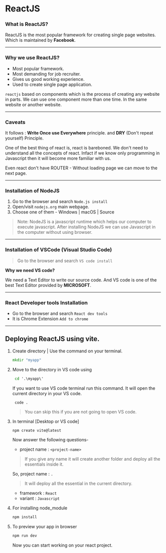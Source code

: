 # ReactJS
### What is ReactJS?
ReactJS is the most popular framework for creating single page websites. <br>
Which is maintained by **Facebook**.

---
### Why we use ReactJS?
- Most popular framework.
- Most demanding for job recruiter.
- Gives us good working experience.
- Used to create single page application.

`reactjs` based on components which is the process of creating any website in parts.
We can use one component more than one time.
In the same website or another website.

---
### Caveats
It follows : **Write Once use Everywhere** principle. and **DRY** (Don't repeat yourself) Principle.

One of the best thing of react is, react is bareboned.
We don't need to understand all the concepts of react.
Infact if we know only programming in Javascript then it will become more familiar with us.

Even react don't have ROUTER - Without loading page we can move to the next page.

---
### Installation of NodeJS

1. Go to the browser and search `Node.js install`
2. Open/visit `nodejs.org` main webpage.
3. Choose one of them -
   Windows | macOS | Source

>Note: NodeJS is a javascript runtime which helps our computer to execute javascript. After installing NodeJS we can use Javascript in the computer without using browser.

---
### Installation of VSCode (Visual Studio Code)

> Go to the browser and search `VS code install`

**Why we need VS code?**

We need a Text Editor to write our source code. And VS code is one of the best Text Editor provided by **MICROSOFT**.

---
### React Developer tools Installation

- Go to the browser and search `React dev tools`
- It is Chrome Extension `Add to chrome`

---

## Deploying ReactJS using vite.
1. Create directory | Use the command on your terminal.
   ```cmd
   mkdir "myapp"
   ```
2. Move to the directory in VS code using
    ```cmd
     cd '.\myapp\'
    ```
    If you want to use VS code terminal run this command. It will open the current directory in your VS code.
    ```
     code .
    ```
    > You can skip this if you are not going to open VS code.
3. In terminal [Desktop or VS code]
    ```bash
    npm create vite@latest
    ```
    Now answer the following questions-

    - project name : `<project-name>`
    > If you give any name it will create another folder and deploy all the essentials inside it.

    So, project name : `.`
    > It will deploy all the essential in the current directory.

    - framework : `React`
    - variant : `Javascript`
4. For installing node_module
    ```bash
    npm install
    ```
5. To preview your app in browser
    ```bash
    npm run dev
    ```
    Now you can start working on your react project.